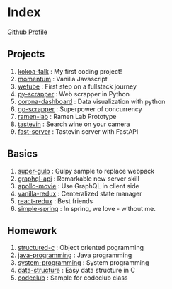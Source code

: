# Index

[Github Profile](https://github.com/tosaengx2/tosaengx2)

## Projects

1. [kokoa-talk](https://github.com/tosaengx2/kokoa-talk) : My first coding project!
2. [momentum](https://github.com/tosaengx2/momentum) : Vanilla Javascript
3. [wetube](https://github.com/tosaengx2/wetube) : First step on a fullstack journey
4. [py-scrapper](https://github.com/tosaengx2/py-scrapper) : Web scrapper in Python
5. [corona-dashboard](https://github.com/tosaengx2/corona-dashboard) : Data visualization with python
6. [go-scrapper](https://github.com/tosaengx2/go-scrapper) : Superpower of concurrency
7. [ramen-lab](https://github.com/tosaengx2/ramen-lab) : Ramen Lab Prototype
8. [tastevin](https://github.com/tosaengx2/tastevin) : Search wine on your camera
9. [fast-server](https://github.com/tosaengx2/fast-server) : Tastevin server with FastAPI

## Basics

1. [super-gulp](https://github.com/tosaengx2/super-gulp) : Gulpy sample to replace webpack
2. [graphql-api](https://github.com/tosaengx2/graphql-api) : Remarkable new server skill
3. [apollo-movie](https://github.com/tosaengx2/apollo-movie) : Use GraphQL in client side
4. [vanilla-redux](https://github.com/tosaengx2/vanilla-redux) : Centeralized state manager
5. [react-redux](https://github.com/tosaengx2/react-redux) : Best friends
6. [simple-spring](https://github.com/tosaengx2/simple-spring) : In spring, we love - without me.

## Homework

1. [structured-c](https://github.com/tosaengx2/structured-c) : Object oriented pogramming
2. [java-programming](https://github.com/tosaengx2/java-programming) : Java programming
3. [system-programming](https://github.com/tosaengx2/system-programming) : System programming
4. [data-structure](https://github.com/tosaengx2/data-structure) : Easy data structure in C
5. [codeclub](https://github.com/tosaengx2/codeclub) : Sample for codeclub class
